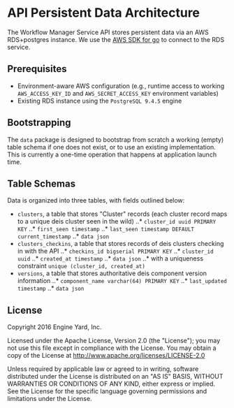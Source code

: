 # API Persistent Data Architecture

The Workflow Manager Service API stores persistent data via an AWS RDS+postgres instance. We use the [AWS SDK for go](https://github.com/aws/aws-sdk-go/wiki) to connect to the RDS service.

## Prerequisites

* Environment-aware AWS configuration (e.g., runtime access to working `AWS_ACCESS_KEY_ID` and `AWS_SECRET_ACCESS_KEY` environment variables)
* Existing RDS instance using the `PostgreSQL 9.4.5` engine

## Bootstrapping

The `data` package is designed to bootstrap from scratch a working (empty) table schema if one does not exist, or to use an existing implementation. This is currently a one-time operation that happens at application launch time.

## Table Schemas

Data is organized into three tables, with fields outlined below:

* `clusters`, a table that stores "Cluster" records (each cluster record maps to a unique deis cluster seen in the wild)
..* `cluster_id uuid PRIMARY KEY`
..* `first_seen timestamp`
..* `last_seen timestamp DEFAULT current_timestamp`
..* `data json`
* `clusters_checkins`, a table that stores records of deis clusters checking in with the API
..* `checkins_id bigserial PRIMARY KEY`
..* `cluster_id uuid`
..* `created_at timestamp`
..* `data json`
..* with a uniqueness constraint `unique (cluster_id, created_at)`
* `versions`, a table that stores authoritative deis component version information
..* `component_name varchar(64) PRIMARY KEY`
..* `last_updated timestamp`
..* `data json`

## License

Copyright 2016 Engine Yard, Inc.

Licensed under the Apache License, Version 2.0 (the "License"); you may not use this file except in compliance with the License. You may obtain a copy of the License at <http://www.apache.org/licenses/LICENSE-2.0>

Unless required by applicable law or agreed to in writing, software distributed under the License is distributed on an "AS IS" BASIS, WITHOUT WARRANTIES OR CONDITIONS OF ANY KIND, either express or implied. See the License for the specific language governing permissions and limitations under the License.
